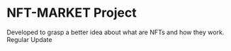 # NFT-MARKET Project
Developed to grasp a better idea about what are NFTs and how they work.
Regular Update

